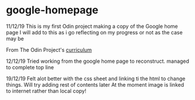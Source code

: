# google-homepage

11/12/19
This is my first Odin project making a copy of the Google home page
I will add to this as i go reflecting on my progress or not as the case may be

From The Odin Project's [curriculum](http://www.theodinproject.com/courses/web-development-101/lessons/html-css)

12/12/19
Tried working from the google home page to reconstruct. managed to complete top line 

19/12/19
Felt alot better with the css sheet and linking ti the html to change things. Will try adding rest of contents later
At the moment image is linked to internet rather than local copy!

